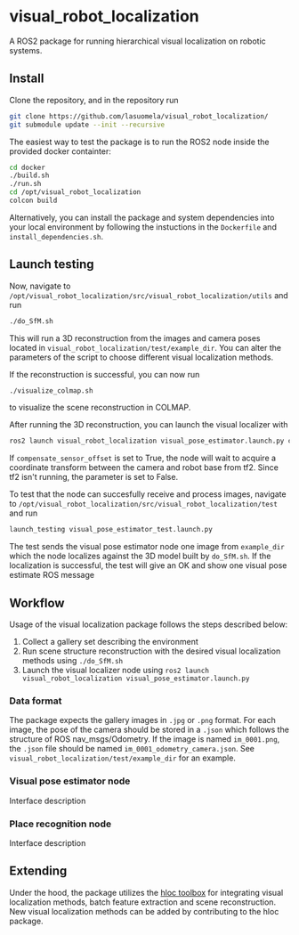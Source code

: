 # visual_robot_localization

A ROS2 package for running hierarchical visual localization on robotic systems.

## Install

Clone the repository, and in the repository run

```sh
git clone https://github.com/lasuomela/visual_robot_localization/
git submodule update --init --recursive
```

The easiest way to test the package is to run the ROS2 node inside the provided docker containter:

```sh
cd docker
./build.sh
./run.sh
cd /opt/visual_robot_localization
colcon build
```
Alternatively, you can install the package and system dependencies into your local environment by following the instuctions in the `Dockerfile` and `install_dependencies.sh`.

## Launch testing
Now, navigate to `/opt/visual_robot_localization/src/visual_robot_localization/utils` and run

```sh
./do_SfM.sh
```

This will run a 3D reconstruction from the images and camera poses located in `visual_robot_localization/test/example_dir`. You can alter the parameters of the script to choose different visual localization methods.

If the reconstruction is successful, you can now run 

```sh
./visualize_colmap.sh
```

to visualize the scene reconstruction in COLMAP.

After running the 3D reconstruction, you can launch the visual localizer with

```sh
ros2 launch visual_robot_localization visual_pose_estimator.launch.py compensate_sensor_offset:=False
```

If `compensate_sensor_offset` is set to True, the node will wait to acquire a coordinate transform between the camera and robot base from tf2. Since tf2 isn't running, the parameter is set to False.

To test that the node can succesfully receive and process images, navigate to `/opt/visual_robot_localization/src/visual_robot_localization/test` and run 

```sh
launch_testing visual_pose_estimator_test.launch.py
```

The test sends the visual pose estimator node one image from `example_dir` which the node localizes against the 3D model built by `do_SfM.sh`. If the localization is successful, the test will give an OK and show one visual pose estimate ROS message 

## Workflow

Usage of the visual localization package follows the steps described below:

1. Collect a gallery set describing the environment
2. Run scene structure reconstruction with the desired visual localization methods using `./do_SfM.sh`
3. Launch the visual localizer node using `ros2 launch visual_robot_localization visual_pose_estimator.launch.py`

### Data format

The package expects the gallery images in `.jpg` or `.png` format. For each image, the pose of the camera should be stored in a `.json` which follows the structure of ROS nav_msgs/Odometry. If the image is named `im_0001.png`, the `.json` file should be named `im_0001_odometry_camera.json`. See `visual_robot_localization/test/example_dir` for an example.

### Visual pose estimator node

Interface description

### Place recognition node

Interface description

## Extending

Under the hood, the package utilizes the [hloc toolbox](https://github.com/cvg/Hierarchical-Localization) for integrating visual localization methods, batch feature extraction and scene reconstruction. New visual localization methods can be added by contributing to the hloc package.
